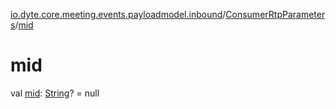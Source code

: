 [io.dyte.core.meeting.events.payloadmodel.inbound](../index.md)/[ConsumerRtpParameters](index.md)/[mid](mid.md)

# mid


val [mid](mid.md): [String](https://kotlinlang.org/api/latest/jvm/stdlib/kotlin/-string/index.html)? = null
